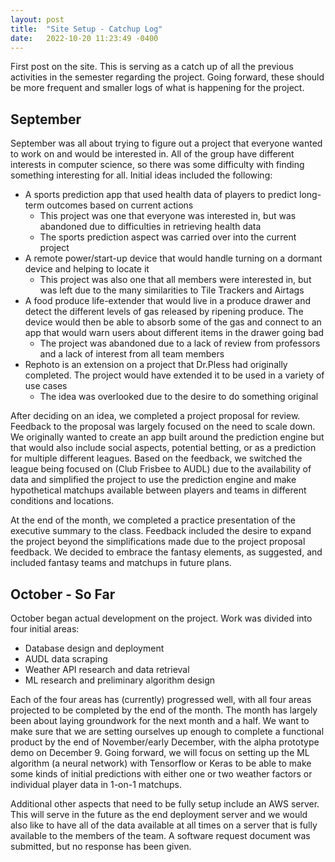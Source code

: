 ```yaml
---
layout: post
title:  "Site Setup - Catchup Log"
date:   2022-10-20 11:23:49 -0400
---
```


First post on the site. This is serving as a catch up of all the previous activities in the semester regarding the project. Going forward, these should be more frequent and smaller logs of what is happening for the project.

## September

September was all about trying to figure out a project that everyone wanted to work on and would be interested in. All of the group have different interests in computer science, so there was some difficulty with finding something interesting for all. Initial ideas included the following:
- A sports prediction app that used health data of players to predict long-term outcomes based on current actions
  - This project was one that everyone was interested in, but was abandoned due to difficulties in retrieving health data
  - The sports prediction aspect was carried over into the current project 
- A remote power/start-up device that would handle turning on a dormant device and helping to locate it
  - This project was also one that all members were interested in, but was left due to the many similarities to Tile Trackers and Airtags
- A food produce life-extender that would live in a produce drawer and detect the different levels of gas released by ripening produce. The device would then be able to absorb some of the gas and connect to an app that would warn users about different items in the drawer going bad
  - The project was abandoned due to a lack of review from professors and a lack of interest from all team members
- Rephoto is an extension on a project that Dr.Pless had originally completed. The project would have extended it to be used in a variety of use cases 
  - The idea was overlooked due to the desire to do something original

After deciding on an idea, we completed a project proposal for review. Feedback to the proposal was largely focused on the need to scale down. We originally wanted to create an app built around the prediction engine but that would also include social aspects, potential betting, or as a prediction for multiple different leagues. Based on the feedback, we switched the league being focused on (Club Frisbee to AUDL) due to the availability of data and simplified the project to use the prediction engine and make hypothetical matchups available between players and teams in different conditions and locations.

At the end of the month, we completed a practice presentation of the executive summary to the class. Feedback included the desire to expand the project beyond the simplifications made due to the project proposal feedback. We decided to embrace the fantasy elements, as suggested, and included fantasy teams and matchups in future plans.

## October - So Far

October began actual development on the project. Work was divided into four initial areas:
- Database design and deployment
- AUDL data scraping
- Weather API research and data retrieval
- ML research and preliminary algorithm design

Each of the four areas has (currently) progressed well, with all four areas projected to be completed by the end of the month. The month has largely been about laying groundwork for the next month and a half. We want to make sure that we are setting ourselves up enough to complete a functional product by the end of November/early December, with the alpha prototype demo on December 9. Going forward, we will focus on setting up the ML algorithm (a neural network) with Tensorflow or Keras to be able to make some kinds of initial predictions with either one or two weather factors or individual player data in 1-on-1 matchups.

Additional other aspects that need to be fully setup include an AWS server. This will serve in the future as the end deployment server and we would also like to have all of the data available at all times on a server that is fully available to the members of the team. A software request document was submitted, but no response has been given.